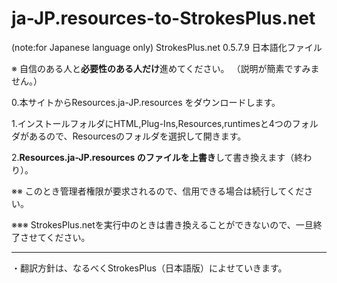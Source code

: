 # ja-JP.resources-to-StrokesPlus.net
(note:for Japanese language only) StrokesPlus.net  0.5.7.9 日本語化ファイル

※ 自信のある人と**必要性のある人だけ**進めてください。 （説明が簡素ですみません。）

0.本サイトからResources.ja-JP.resources をダウンロードします。

1.インストールフォルダにHTML,Plug-Ins,Resources,runtimesと4つのフォルダがあるので、Resourcesのフォルダを選択して開きます。

2.**Resources.ja-JP.resources のファイルを上書き**して書き換えます（終わり）。

※※ このとき管理者権限が要求されるので、信用できる場合は続行してください。

※※※ StrokesPlus.netを実行中のときは書き換えることができないので、一旦終了させてください。

-------
・翻訳方針は、なるべくStrokesPlus（日本語版）によせていきます。
